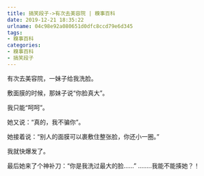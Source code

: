 ```yaml
---
title: 搞笑段子->有次去美容院 | 糗事百科
date: 2019-12-21 18:35:22
urlname: 04c98e92a080651d0dfc8ccd79e6d345
tags: 
- 糗事百科
categories:
- 糗事百科
- 搞笑段子
---
```

有次去美容院，一妹子给我洗脸。

敷面膜的时候，那妹子说“你脸真大”。

我只能“呵呵”。

她又说：“真的，我不骗你”。

她接着说：“别人的面膜可以裹敷住整张脸，你还小一圈。”

我就快爆发了。

最后她来了个神补刀：“你是我洗过最大的脸……” ........我能不能揍她？！


